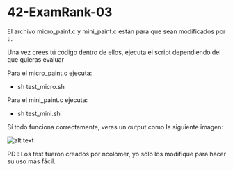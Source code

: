 # 42-ExamRank-03

El archivo micro_paint.c y mini_paint.c están para que sean modificados por ti.

Una vez crees tú código dentro de ellos, ejecuta el script dependiendo del que quieras evaluar

Para el micro_paint.c ejecuta:
* sh test_micro.sh

Para el mini_paint.c ejecuta:
* sh test_mini.sh

Sí todo funciona correctamente, veras un output como la siguiente imagen:

![alt text](https://github.com/abello-r/42-ExamRank-03/blob/master/srcs/test.png)


PD : Los test fueron creados por ncolomer, yo sólo los modifique para hacer su uso más fácil.
